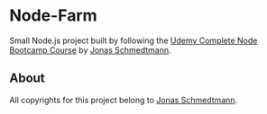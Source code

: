 # Node-Farm

Small Node.js project built by following the [Udemy Complete Node Bootcamp Course](https://github.com/jonasschmedtmann/complete-node-bootcamp) by [Jonas Schmedtmann](https://github.com/jonasschmedtmann).

## About

All copyrights for this project belong to [Jonas Schmedtmann](https://github.com/jonasschmedtmann).
